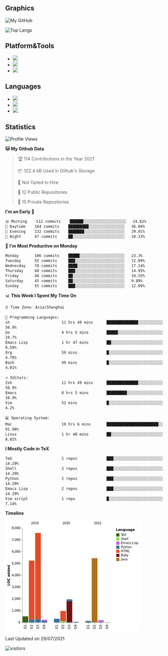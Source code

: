 ## Graphics

![My GitHub](https://github-readme-stats.vercel.app/api?username=SteamedFish&count_private=true&show_icons=true&theme=buefy&include_all_commits=false)

![Top Langs](https://github-readme-stats.vercel.app/api/top-langs/?username=SteamedFish&theme=buefy&hide=ruby&count_private=true&show_icons=true&layout=compact)

## Platform&Tools

* [![](https://img.shields.io/badge/ArchLinux--purple?style=flat-square&logo=ArchLinux)](https://www.archlinux.org/)
* [![](https://img.shields.io/badge/Gentoo-testing-purple?style=flat-square&logo=Gentoo)](https://www.gentoo.org/)
* [![](https://img.shields.io/badge/Doom%20Emacs-28-blue?style=flat-square&logo=Gnu%20emacs&logoColor=white)](https://www.gnu.org/software/emacs/)

## Languages

* [![](https://img.shields.io/badge/-Python-3776AB?style=flat-square&logo=python&logoColor=white)](https://www.python.org/)
* [![](https://img.shields.io/badge/-Bash-00ADD8?style=flat-square&logo=Gnu-bash&logoColor=white)](https://www.gnu.org/software/bash/)
* [![](https://img.shields.io/badge/-Go-00ADD8?style=flat-square&logo=go&logoColor=white)](https://golang.org/)

## Statistics

<!--START_SECTION:waka-->
![Profile Views](http://img.shields.io/badge/Profile%20Views-4-blue)

**🐱 My Github Data** 

> 🏆 114 Contributions in the Year 2021
 > 
> 📦 122.4 kB Used in Github's Storage 
 > 
> 🚫 Not Opted to Hire
 > 
> 📜 12 Public Repositories 
 > 
> 🔑 15 Private Repositories  
 > 
**I'm an Early 🐤** 

```text
🌞 Morning    112 commits    ██████░░░░░░░░░░░░░░░░░░░   24.62% 
🌆 Daytime    164 commits    █████████░░░░░░░░░░░░░░░░   36.04% 
🌃 Evening    132 commits    ███████░░░░░░░░░░░░░░░░░░   29.01% 
🌙 Night      47 commits     ██░░░░░░░░░░░░░░░░░░░░░░░   10.33%

```
📅 **I'm Most Productive on Monday** 

```text
Monday       106 commits    █████░░░░░░░░░░░░░░░░░░░░   23.3% 
Tuesday      55 commits     ███░░░░░░░░░░░░░░░░░░░░░░   12.09% 
Wednesday    78 commits     ████░░░░░░░░░░░░░░░░░░░░░   17.14% 
Thursday     68 commits     ███░░░░░░░░░░░░░░░░░░░░░░   14.95% 
Friday       48 commits     ██░░░░░░░░░░░░░░░░░░░░░░░   10.55% 
Saturday     45 commits     ██░░░░░░░░░░░░░░░░░░░░░░░   9.89% 
Sunday       55 commits     ███░░░░░░░░░░░░░░░░░░░░░░   12.09%

```


📊 **This Week I Spent My Time On** 

```text
⌚︎ Time Zone: Asia/Shanghai

💬 Programming Languages: 
sh                       11 hrs 49 mins      ██████████████░░░░░░░░░░░   56.9% 
Go                       4 hrs 5 mins        █████░░░░░░░░░░░░░░░░░░░░   19.7% 
Emacs Lisp               1 hr 47 mins        ██░░░░░░░░░░░░░░░░░░░░░░░   8.59% 
Org                      59 mins             █░░░░░░░░░░░░░░░░░░░░░░░░   4.78% 
Bash                     49 mins             █░░░░░░░░░░░░░░░░░░░░░░░░   4.01%

🔥 Editors: 
Zsh                      11 hrs 49 mins      ██████████████░░░░░░░░░░░   56.9% 
Emacs                    8 hrs 5 mins        █████████░░░░░░░░░░░░░░░░   38.9% 
Vim                      52 mins             █░░░░░░░░░░░░░░░░░░░░░░░░   4.2%

💻 Operating System: 
Mac                      19 hrs 6 mins       ███████████████████████░░   91.98% 
Linux                    1 hr 40 mins        ██░░░░░░░░░░░░░░░░░░░░░░░   8.02%

```

**I Mostly Code in TeX** 

```text
TeX                      2 repos             ███░░░░░░░░░░░░░░░░░░░░░░   14.29% 
Shell                    2 repos             ███░░░░░░░░░░░░░░░░░░░░░░   14.29% 
Python                   2 repos             ███░░░░░░░░░░░░░░░░░░░░░░   14.29% 
Emacs Lisp               2 repos             ███░░░░░░░░░░░░░░░░░░░░░░   14.29% 
Vim script               1 repo              █░░░░░░░░░░░░░░░░░░░░░░░░   7.14%

```


**Timeline**

![Chart not found](https://raw.githubusercontent.com/SteamedFish/SteamedFish/master/charts/bar_graph.png) 


 Last Updated on 29/07/2021
<!--END_SECTION:waka-->

![visitors](https://visitor-badge.laobi.icu/badge?page_id=SteamedFish.SteamedFish)
